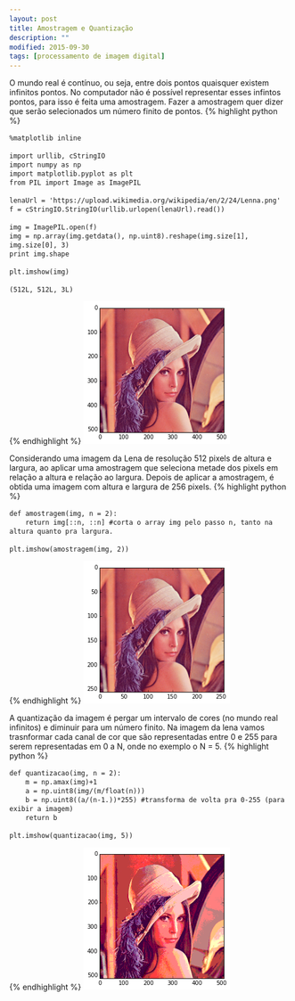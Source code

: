 ```yaml
---
layout: post
title: Amostragem e Quantização
description: ""
modified: 2015-09-30
tags: [processamento de imagem digital]
---
```


O mundo real é contínuo, ou seja, entre dois pontos quaisquer existem infinitos pontos.
No computador não é possível representar esses infintos pontos, para isso é feita uma amostragem.
Fazer a amostragem quer dizer que serão selecionados um número finito de pontos.
{% highlight python %}
    
    %matplotlib inline
    
    import urllib, cStringIO
    import numpy as np
    import matplotlib.pyplot as plt
    from PIL import Image as ImagePIL
    
    lenaUrl = 'https://upload.wikimedia.org/wikipedia/en/2/24/Lenna.png'
    f = cStringIO.StringIO(urllib.urlopen(lenaUrl).read())
    
    img = ImagePIL.open(f)
    img = np.array(img.getdata(), np.uint8).reshape(img.size[1], img.size[0], 3)
    print img.shape
    
    plt.imshow(img)

    (512L, 512L, 3L)
    
{% endhighlight %}
![png](images/posts/amostragem/output_1_2.png)

Considerando uma imagem da Lena de resolução 512 pixels de altura e largura, ao aplicar uma amostragem que seleciona metade dos pixels em relação a altura e relação ao largura. Depois de aplicar a amostragem, é obtida uma imagem com altura e largura de 256 pixels.
{% highlight python %}
    
    def amostragem(img, n = 2):
        return img[::n, ::n] #corta o array img pelo passo n, tanto na altura quanto pra largura.
    
    plt.imshow(amostragem(img, 2))
    
{% endhighlight %}
![png](images/posts/amostragem/output_3_1.png)

A quantização da imagem é pergar um intervalo de cores (no mundo real infinitos) e diminuir para um número finito. Na imagem da lena vamos trasnformar cada canal de cor que são representadas entre 0 e 255 para serem representadas em 0 a N, onde no exemplo o N = 5.
{% highlight python %}
    
    def quantizacao(img, n = 2):
        m = np.amax(img)+1
        a = np.uint8(img/(m/float(n)))
        b = np.uint8((a/(n-1.))*255) #transforma de volta pra 0-255 (para exibir a imagem)
        return b
    
    plt.imshow(quantizacao(img, 5))
    
{% endhighlight %}
![png](images/posts/amostragem/output_5_1.png)
